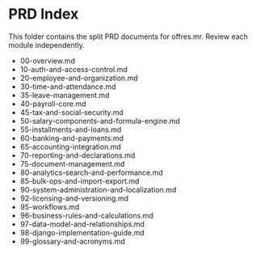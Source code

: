 # PRD Index

This folder contains the split PRD documents for offres.mr. Review each module independently.

- 00-overview.md
- 10-auth-and-access-control.md
- 20-employee-and-organization.md
- 30-time-and-attendance.md
- 35-leave-management.md
- 40-payroll-core.md
- 45-tax-and-social-security.md
- 50-salary-components-and-formula-engine.md
- 55-installments-and-loans.md
- 60-banking-and-payments.md
- 65-accounting-integration.md
- 70-reporting-and-declarations.md
- 75-document-management.md
- 80-analytics-search-and-performance.md
- 85-bulk-ops-and-import-export.md
- 90-system-administration-and-localization.md
- 92-licensing-and-versioning.md
- 95-workflows.md
- 96-business-rules-and-calculations.md
- 97-data-model-and-relationships.md
- 98-django-implementation-guide.md
- 99-glossary-and-acronyms.md
